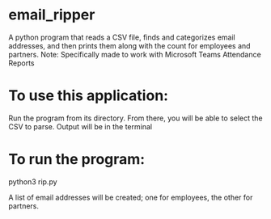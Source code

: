 # email_ripper
A python program that reads a CSV file, finds and categorizes email addresses, and then prints them along with the count for employees and partners.
Note: Specifically made to work with Microsoft Teams Attendance Reports

# To use this application:
Run the program from its directory. From there, you will be able to select the CSV to parse. Output will be in the terminal

# To run the program:
python3 rip.py

A list of email addresses will be created; one for employees, the other for partners.
